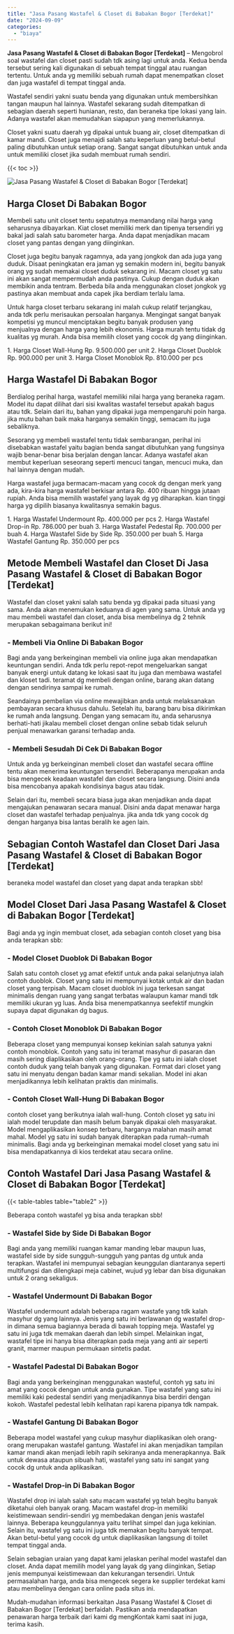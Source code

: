 ```yaml
---
title: "Jasa Pasang Wastafel & Closet di Babakan Bogor [Terdekat]"
date: "2024-09-09"
categories: 
  - "biaya"
---
```


**Jasa Pasang Wastafel & Closet di Babakan Bogor \[Terdekat\]** – Mengobrol soal wastafel dan closet pasti sudah tdk asing lagi untuk anda. Kedua benda tersebut sering kali digunakan di sebuah tempat tinggal atau ruangan tertentu. Untuk anda yg memiliki sebuah rumah dapat menempatkan closet dan juga wastafel di tempat tinggal anda.

Wastafel sendiri yakni suatu benda yang digunakan untuk membersihkan tangan maupun hal lainnya. Wastafel sekarang sudah ditempatkan di sebagian daerah seperti hunianan, resto, dan beraneka tipe lokasi yang lain. Adanya wastafel akan memudahkan siapapun yang memerlukannya.

Closet yakni suatu daerah yg dipakai untuk buang air, closet ditempatkan di kamar mandi. Closet juga menajdi salah satu keperluan yang betul-betul paling dibutuhkan untuk setiap orang. Sangat sangat dibutuhkan untuk anda untuk memiliki closet jika sudah membuat rumah sendiri.

{{< toc >}}

![Jasa Pasang Wastafel & Closet di Babakan Bogor [Terdekat]](/images/wastafel-closet-murah66.png)

## Harga Closet Di Babakan Bogor

Membeli satu unit closet tentu sepatutnya memandang nilai harga yang seharusnya dibayarkan. Kiat closet memiliki merk dan tipenya tersendiri yg bakal jadi salah satu barometer harga. Anda dapat menjadikan macam closet yang pantas dengan yang diinginkan.

Closet juga begitu banyak ragamnya, ada yang jongkok dan ada juga yang duduk. Disaat peningkatan era jaman yg semakin modern ini, begitu banyak orang yg sudah memakai closet duduk sekarang ini. Macam closet yg satu ini akan sangat mempermudah anda pastinya. Cukup dengan duduk akan membikin anda tentram. Berbeda bila anda menggunakan closet jongkok yg pastinya akan membuat anda capek jika berdiam terlalu lama.

Untuk harga closet terbaru sekarang ini malah cukup relatif terjangkau, anda tdk perlu merisaukan persoalan harganya. Mengingat sangat banyak kompetisi yg muncul menciptakan begitu banyak produsen yang menjualnya dengan harga yang lebih ekonomis. Harga murah tentu tidak dg kualitas yg murah. Anda bisa memilih closet yang cocok dg yang diinginkan.

1\. Harga Closet Wall-Hung Rp. 9.500.000 per unit 2. Harga Closet Duoblok Rp. 900.000 per unit 3. Harga Closet Monoblok Rp. 810.000 per pcs

## Harga Wastafel Di Babakan Bogor

Berdialog perihal harga, wastafel memiliki nilai harga yang beraneka ragam. Model itu dapat dilihat dari sisi kwalitas wastafel tersebut apakah bagus atau tdk. Selain dari itu, bahan yang dipakai juga mempengaruhi poin harga. jika mutu bahan baik maka harganya semakin tinggi, semacam itu juga sebaliknya.

Sesorang yg membeli wastafel tentu tidak sembarangan, perihal ini disebabkan wastafel yaitu bagian benda sangat dibutuhkan yang fungsinya wajib benar-benar bisa berjalan dengan lancar. Adanya wastafel akan membut keperluan seseorang seperti mencuci tangan, mencuci muka, dan hal lainnya dengan mudah.

Harga wastafel juga bermacam-macam yang cocok dg dengan merk yang ada, kira-kira harga wastafel berkisar antara Rp. 400 ribuan hingga jutaan rupiah. Anda bisa memilih wastafel yang layak dg yg diharapkan. kian tinggi harga yg dipilih biasanya kwalitasnya semakin bagus.

1\. Harga Wastafel Undermount Rp. 400.000 per pcs 2. Harga Wastafel Drop-in Rp. 786.000 per buah 3. Harga Wastafel Pedestal Rp. 700.000 per buah 4. Harga Wastafel Side by Side Rp. 350.000 per buah 5. Harga Wastafel Gantung Rp. 350.000 per pcs

## Metode Membeli Wastafel dan Closet Di Jasa Pasang Wastafel & Closet di Babakan Bogor \[Terdekat\]

Wastafel dan closet yakni salah satu benda yg dipakai pada situasi yang sama. Anda akan menemukan keduanya di agen yang sama. Untuk anda yg mau membeli wastafel dan closet, anda bisa membelinya dg 2 tehnik merupakan sebagaimana berikut ini!

### \- Membeli Via Online Di Babakan Bogor

Bagi anda yang berkeinginan membeli via online juga akan mendapatkan keuntungan sendiri. Anda tdk perlu repot-repot mengeluarkan sangat banyak energi untuk datang ke lokasi saat itu juga dan membawa wastafel dan kloset tadi. teramat dg membeli dengan online, barang akan datang dengan sendirinya sampai ke rumah.

Seandainya pembelian via online mewajibkan anda untuk melaksanakan pembayaran secara khusus dahulu. Setelah itu, barang baru bisa dikirimkan ke rumah anda langsung. Dengan yang semacam itu, anda seharusnya berhati-hati jikalau membeli closet dengan online sebab tidak seluruh penjual menawarkan garansi terhadap anda.

### \- Membeli Sesudah Di Cek Di Babakan Bogor

Untuk anda yg berkeinginan membeli closet dan wastafel secara offline tentu akan menerima keuntungan tersendiri. Beberapanya merupakan anda bisa mengecek keadaan wastafel dan closet secara langsung. Disini anda bisa mencobanya apakah kondisinya bagus atau tidak.

Selain dari itu, membeli secara biasa juga akan menjadikan anda dapat mengajukan penawaran secara manual. Disini anda dapat menawar harga closet dan wastafel terhadap penjualnya. jika anda tdk yang cocok dg dengan harganya bisa lantas beralih ke agen lain.

## Sebagian Contoh Wastafel dan Closet Dari Jasa Pasang Wastafel & Closet di Babakan Bogor \[Terdekat\]

beraneka model wastafel dan closet yang dapat anda terapkan sbb!

## Model Closet Dari Jasa Pasang Wastafel & Closet di Babakan Bogor \[Terdekat\]

Bagi anda yg ingin membuat closet, ada sebagian contoh closet yang bisa anda terapkan sbb:

### \- Model Closet Duoblok Di Babakan Bogor

Salah satu contoh closet yg amat efektif untuk anda pakai selanjutnya ialah contoh duoblok. Closet yang satu ini mempunyai kotak untuk air dan badan closet yang terpisah. Macam closet duoblok ini juga terkesan sangat minimalis dengan ruang yang sangat terbatas walaupun kamar mandi tdk memiliki ukuran yg luas. Anda bisa menempatkannya seefektif mungkin supaya dapat digunakan dg bagus.

### \- Contoh Closet Monoblok Di Babakan Bogor

Beberapa closet yang mempunyai konsep kekinian salah satunya yakni contoh monoblok. Contoh yang satu ini teramat masyhur di pasaran dan masih sering diaplikasikan oleh orang-orang. Tipe yg satu ini ialah closet contoh duduk yang telah banyak yang digunakan. Format dari closet yang satu ini menyatu dengan badan kamar mandi sekalian. Model ini akan menjadikannya lebih kelihatan praktis dan minimalis.

### \- Contoh Closet Wall-Hung Di Babakan Bogor

contoh closet yang berikutnya ialah wall-hung. Contoh closet yg satu ini ialah model terupdate dan masih belum banyak dipakai oleh masyarakat. Model mengaplikasikan konsep terbaru, harganya malahan masih amat mahal. Model yg satu ini sudah banyak diterapkan pada rumah-rumah minimalis. Bagi anda yg berkeinginan memakai model closet yang satu ini bisa mendapatkannya di kios terdekat atau secara online.

## Contoh Wastafel Dari Jasa Pasang Wastafel & Closet di Babakan Bogor \[Terdekat\]

{{< table-tables table="table2" >}}

Beberapa contoh wastafel yg bisa anda terapkan sbb!

### \- Wastafel Side by Side Di Babakan Bogor

Bagi anda yang memiliki ruangan kamar manding lebar maupun luas, wastafel side by side sungguh-sungguh yang pantas dg untuk anda terapkan. Wastafel ini mempunyai sebagian keunggulan diantaranya seperti multifungsi dan dilengkapi meja cabinet, wujud yg lebar dan bisa digunakan untuk 2 orang sekaligus.

### \- Wastafel Undermount Di Babakan Bogor

Wastafel undermount adalah beberapa ragam wastafe yang tdk kalah masyhur dg yang lainnya. Jenis yang satu ini berlawanan dg wastafel drop-in dimana semua bagiannya berada di bawah topping meja. Wastafel yg satu ini juga tdk memakan daerah dan lebih simpel. Melainkan ingat, wastafel tipe ini hanya bisa diterapkan pada meja yang anti air seperti granit, marmer maupun permukaan sintetis padat.

### \- Wastafel Padestal Di Babakan Bogor

Bagi anda yang berkeinginan menggunakan wasteful, contoh yg satu ini amat yang cocok dengan untuk anda gunakan. Tipe wastafel yang satu ini memiliki kaki pedestal sendiri yang menjadikannya bisa berdiri dengan kokoh. Wastafel pedestal lebih kelihatan rapi karena pipanya tdk nampak.

### \- Wastafel Gantung Di Babakan Bogor

Beberapa model wastafel yang cukup masyhur diaplikasikan oleh orang-orang merupakan wastafel gantung. Wastafel ini akan menjadikan tampilan kamar mandi akan menjadi lebih rapih sekiranya anda menerapkannya. Baik untuk dewasa ataupun sibuah hati, wastafel yang satu ini sangat yang cocok dg untuk anda aplikasikan.

### \- Wastafel Drop-in Di Babakan Bogor

Wastafel drop ini ialah salah satu macam wastafel yg telah begitu banyak diketahui oleh banyak orang. Macam wastafel drop-in memiliki keistimewaan sendiri-sendiri yg membedakan dengan jenis wastafel lainnya. Beberapa keunggulannya yaitu terlihat simpel dan juga kekinian. Selain itu, wastafel yg satu ini juga tdk memakan begitu banyak tempat. Akan betul-betul yang cocok dg untuk diaplikasikan langsung di toilet tempat tinggal anda.

Selain sebagian uraian yang dapat kami jelaskan perihal model wastafel dan closet. Anda dapat memilih model yang layak dg yang diinginkan, Setiap jenis mempunyai keistimewaan dan kekurangan tersendiri. Untuk permasalahan harga, anda bisa mengecek segera ke supplier terdekat kami atau membelinya dengan cara online pada situs ini.

Mudah-mudahan informasi berkaitan Jasa Pasang Wastafel & Closet di Babakan Bogor \[Terdekat\] berfaidah. Pastikan anda mendapatkan penawaran harga terbaik dari kami dg mengKontak kami saat ini juga, terima kasih.
